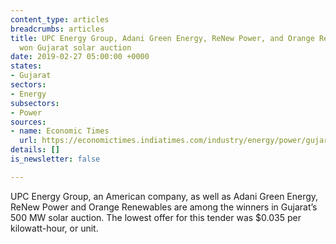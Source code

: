 ```yaml
---
content_type: articles
breadcrumbs: articles
title: UPC Energy Group, Adani Green Energy, ReNew Power, and Orange Renewables have
  won Gujarat solar auction
date: 2019-02-27 05:00:00 +0000
states:
- Gujarat
sectors:
- Energy
subsectors:
- Power
sources:
- name: Economic Times
  url: https://economictimes.indiatimes.com/industry/energy/power/gujarat-solar-auction-upc-energy-group-adani-green-energy-renew-power-winners/articleshow/68070339.cms
details: []
is_newsletter: false

---
```

UPC Energy Group, an American company, as well as Adani Green Energy, ReNew Power and Orange Renewables are among the winners in Gujarat’s 500 MW solar auction. The lowest offer for this tender was $0.035 per kilowatt-hour, or unit.
